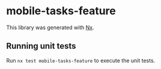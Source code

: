# mobile-tasks-feature

This library was generated with [Nx](https://nx.dev).

## Running unit tests

Run `nx test mobile-tasks-feature` to execute the unit tests.
